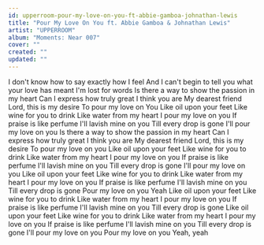 ```yaml
---
id: upperroom-pour-my-love-on-you-ft-abbie-gamboa-johnathan-lewis
title: "Pour My Love On You ft. Abbie Gamboa & Johnathan Lewis"
artist: "UPPERROOM"
album: "Moments: Near 007"
cover: ""
created: ""
updated: ""
---
```


I don't know how to say exactly how I feel
And I can't begin to tell you what your love has meant
I'm lost for words
Is there a way to show the passion in my heart
Can I express how truly great I think you are
My dearest friend
Lord, this is my desire
To pour my love on You
Like oil upon your feet
Like wine for you to drink
Like water from my heart
I pour my love on you
If praise is like perfume
I'll lavish mine on you
Till every drop is gone
I'll pour my love on you
Is there a way to show the passion in my heart
Can I express how truly great I think you are
My dearest friend
Lord, this is my desire
To pour my love on you
Like oil upon your feet
Like wine for you to drink
Like water from my heart
I pour my love on you
If praise is like perfume
I'll lavish mine on you
Till every drop is gone
I'll pour my love on you
Like oil upon your feet
Like wine for you to drink
Like water from my heart
I pour my love on you
If praise is like perfume
I'll lavish mine on you
Till every drop is gone
Pour my love on you
Yeah
Like oil upon your feet
Like wine for you to drink
Like water from my heart
I pour my love on you
If praise is like perfume
I'll lavish mine on you
Till every drop is gone
Like oil upon your feet
Like wine for you to drink
Like water from my heart
I pour my love on you
If praise is like perfume
I'll lavish mine on you
Till every drop is gone
I'll pour my love on you
Pour my love on you
Yeah, yeah